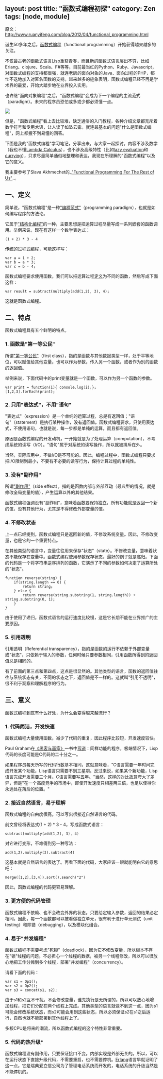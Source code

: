 layout: post
title: "函数式编程初探"
category: Zen
tags: [node, module]
---

原文： http://www.ruanyifeng.com/blog/2012/04/functional_programming.html

诞生50多年之后，[函数式编程](http://en.wikipedia.org/wiki/Functional_programming)（functional programming）开始获得越来越多的关注。

不仅最古老的函数式语言Lisp重获青春，而且新的函数式语言层出不穷，比如Erlang、clojure、Scala、F#等等。目前最当红的Python、Ruby、Javascript，对函数式编程的支持都很强，就连老牌的面向对象的Java、面向过程的PHP，都忙不迭地加入对匿名函数的支持。越来越多的迹象表明，函数式编程已经不再是学术界的最爱，开始大踏步地在业界投入实用。

也许继"面向对象编程"之后，"函数式编程"会成为下一个编程的主流范式（paradigm）。未来的程序员恐怕或多或少都必须懂一点。

![](http://johnnyimages.qiniudn.com/bg2012040601.png) 

但是，"函数式编程"看上去比较难，缺乏通俗的入门教程，各种介绍文章都充斥着数学符号和专用术语，让人读了如坠云雾。就连最基本的问题"什么是函数式编程"，网上都搜不到易懂的回答。

下面是我的"函数式编程"学习笔记，分享出来，与大家一起探讨。内容不涉及数学（我也不懂[Lambda Calculus](http://en.wikipedia.org/wiki/Lambda_calculus)），也不涉及高级特性（比如[lazy evaluation](http://en.wikipedia.org/wiki/Lazy_evaluation)和[currying](http://en.wikipedia.org/wiki/Currying)），只求尽量简单通俗地整理和表达，我现在所理解的"函数式编程"以及它的意义。

我主要参考了Slava Akhmechet的_["Functional Programming For The Rest of Us"](http://www.defmacro.org/ramblings/fp.html)_。

<!-- more -->

## 一、定义

简单说，"函数式编程"是一种["编程范式"](http://en.wikipedia.org/wiki/Programming_paradigm)（programming paradigm），也就是如何编写程序的方法论。

它属于["结构化编程"](http://en.wikipedia.org/wiki/Structured_programming)的一种，主要思想是把运算过程尽量写成一系列嵌套的函数调用。举例来说，现在有这样一个数学表达式：

    (1 + 2) * 3 - 4

传统的过程式编程，可能这样写：
    
    var a = 1 + 2;
    var b = a * 3;
    var c = b - 4;

函数式编程要求使用函数，我们可以把运算过程[定义](http://lostechies.com/derickbailey/2012/01/24/some-thoughts-on-functional-javascript/)为不同的函数，然后写成下面这样：

    var result = subtract(multiply(add(1,2), 3), 4);

这就是函数式编程。

## 二、特点

函数式编程具有五个鲜明的特点。

### 1. 函数是"第一等公民"

所谓["第一等公民"](http://en.wikipedia.org/wiki/First-class_function)（first class），指的是函数与其他数据类型一样，处于平等地位，可以赋值给其他变量，也可以作为参数，传入另一个函数，或者作为别的函数的返回值。

举例来说，下面代码中的print变量就是一个函数，可以作为另一个函数的参数。

    var print = function(i){ console.log(i);};  
    [1,2,3].forEach(print);

### 2. 只用"表达式"，不用"语句"

"表达式"（expression）是一个单纯的运算过程，总是有返回值；"语句"（statement）是执行某种操作，没有返回值。函数式编程要求，只使用表达式，不使用语句。也就是说，每一步都是单纯的运算，而且都有返回值。

原因是函数式编程的开发动机，一开始就是为了处理运算（computation），不考虑系统的读写（I/O）。"语句"属于对系统的读写操作，所以就被排斥在外。

当然，实际应用中，不做I/O是不可能的。因此，编程过程中，函数式编程只要求把I/O限制到最小，不要有不必要的读写行为，保持计算过程的单纯性。

### 3. 没有"副作用"

所谓["副作用"](http://en.wikipedia.org/wiki/Side_effect_(computer_science))（side effect），指的是函数内部与外部互动（最典型的情况，就是修改全局变量的值），产生运算以外的其他结果。

函数式编程强调没有"副作用"，意味着函数要保持独立，所有功能就是返回一个新的值，没有其他行为，尤其是不得修改外部变量的值。

### 4. 不修改状态

上一点已经提到，函数式编程只是返回新的值，不修改系统变量。因此，不修改变量，也是它的一个重要特点。

在其他类型的语言中，变量往往用来保存"状态"（state）。不修改变量，意味着状态不能保存在变量中。函数式编程使用参数保存状态，最好的例子就是递归。下面的代码是一个将字符串逆序排列的函数，它演示了不同的参数如何决定了运算所处的"状态"。

    function reverse(string) {
        if(string.length == 0) {
            return string;
        } else {
            return reverse(string.substring(1, string.length)) + string.substring(0, 1);
        }
    }

由于使用了递归，函数式语言的运行速度比较慢，这是它长期不能在业界推广的主要原因。

### 5. 引用透明

引用透明（Referential transparency），指的是函数的运行不依赖于外部变量或"状态"，只依赖于输入的参数，任何时候只要参数相同，引用函数所得到的返回值总是相同的。

有了前面的第三点和第四点，这点是很显然的。其他类型的语言，函数的返回值往往与系统状态有关，不同的状态之下，返回值是不一样的。这就叫"引用不透明"，很不利于观察和理解程序的行为。

## 三、意义

函数式编程到底有什么好处，为什么会变得越来越流行？

### 1. 代码简洁，开发快速

函数式编程大量使用函数，减少了代码的重复，因此程序比较短，开发速度较快。

Paul Graham在[《黑客与画家》](http://www.ruanyifeng.com/docs/pg/)一书中[写道](http://www.ruanyifeng.com/blog/2010/10/why_lisp_is_superior.html)：同样功能的程序，极端情况下，Lisp代码的长度可能是C代码的二十分之一。

如果程序员每天所写的代码行数基本相同，这就意味着，"C语言需要一年时间完成开发某个功能，Lisp语言只需要不到三星期。反过来说，如果某个新功能，Lisp语言完成开发需要三个月，C语言需要写五年。"当然，这样的对比故意夸大了差异，但是"在一个高度竞争的市场中，即使开发速度只相差两三倍，也足以使得你永远处在落后的位置。"

### 2. 接近自然语言，易于理解

函数式编程的自由度很高，可以写出很接近自然语言的代码。

前文曾经将表达式(1 + 2) * 3 - 4，写成函数式语言：

    subtract(multiply(add(1,2), 3), 4)

对它进行变形，不难得到另一种写法：

    add(1,2).multiply(3).subtract(4)

这基本就是自然语言的表达了。再看下面的代码，大家应该一眼就能明白它的意思吧：

    merge([1,2],[3,4]).sort().search("2")

因此，函数式编程的代码更容易理解。

### 3. 更方便的代码管理

函数式编程不依赖、也不会改变外界的状态，只要给定输入参数，返回的结果必定相同。因此，每一个函数都可以被看做独立单元，很有利于进行单元测试（unit testing）和除错（debugging），以及模块化组合。

### 4. 易于"并发编程"

函数式编程不需要考虑"死锁"（deadlock），因为它不修改变量，所以根本不存在"锁"线程的问题。不必担心一个线程的数据，被另一个线程修改，所以可以很放心地把工作分摊到多个线程，部署"并发编程"（concurrency）。

请看下面的代码：

    var s1 = Op1();
    var s2 = Op2();
    var s3 = concat(s1, s2);

由于s1和s2互不干扰，不会修改变量，谁先执行是无所谓的，所以可以放心地增加线程，把它们分配在两个线程上完成。其他类型的语言就做不到这一点，因为s1可能会修改系统状态，而s2可能会用到这些状态，所以必须保证s2在s1之后运行，自然也就不能部署到其他线程上了。

多核CPU是将来的潮流，所以函数式编程的这个特性非常重要。

### 5. 代码的热升级*

函数式编程没有副作用，只要保证接口不变，内部实现是外部无关的。所以，可以在运行状态下直接升级代码，不需要重启，也不需要停机。[Erlang](http://en.wikipedia.org/wiki/Erlang_(programming_language))语言早就证明了这一点，它是瑞典爱立信公司为了管理电话系统而开发的，电话系统的升级当然是不能停机的。



